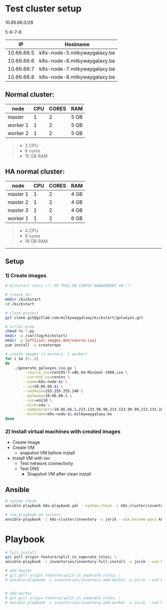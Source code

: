 # Test cluster setup

10.66.66.0/28

5-6-7-8

| IP | Hostname |
| --- | --- |
| 10.66.66.5 | k8s-node-5.milkywaygalaxy.be |
| 10.66.66.6 | k8s-node-6.milkywaygalaxy.be |
| 10.66.66.7 | k8s-node-7.milkywaygalaxy.be |
| 10.66.66.8 | k8s-node-8.milkywaygalaxy.be |


## Normal cluster:

| node | CPU | CORES | RAM |
| --- | --- | --- | --- |
| master | 1 | 2 | 5 GB |
| worker 1 | 1 | 2 | 5 GB |
| worker 2 | 1 | 2 | 5 GB |

> - 3 CPU
> - 6 cores
> - 15 GB RAM


## HA normal cluster:

| node | CPU | CORES | RAM |
| --- | --- | --- | --- |
| master 1 | 1 | 2 | 4 GB |
| master 2 | 1 | 2 | 4 GB |
| master 3 | 1 | 2 | 4 GB |
| worker 1 | 1 | 2 | 6 GB |

> - 4 CPU
> - 8 cores
> - 18 GB RAM

--- 

## Setup

### 1) Create images

```sh
# Kickstart story !!! DO THIS ON CENTOS MANAGEMENT VM !!!

# create dir
mkdir /kickstart
cd /kickstart

# clone project
git clone git@gitlab.com:milkywaygalaxy/kickstart/galaxyos.git

# script prep
chmod +x *.py
mkdir -p /var/log/kickstart/
mkdir -p {official-images,mnt/source-iso}
yum install -y createrepo

# create images (3 masters, 1 worker)
for i in {5..8}
do
    ./generate_galaxyos_iso.py \
        --source_iso=CentOS-7-x86_64-Minimal-1908.iso \
        --current_os=centos \
        --name=k8s-node-$i \
        --ip=10.66.66.$i \
        --netmask=255.255.255.240 \
        --gateway=10.66.66.1 \
        --nic=ens18 \
        --disk=sda \
        --nameservers=10.66.66.1,213.133.98.98,213.133.99.99,213.133.100.100 \
        --hostname=k8s-node-$i.milkywaygalaxy.be
done
```

### 2) Install virtual machines with created images

- Create image
- Create VM
  - snapshot VM before install
- Install VM with iso
  - Test network connectivity
  - Test DNS
    - Snapshot VM after clean install

## Ansible

```sh
# syntax check
ansible-playbook k8s-playbook.yml --syntax-check -i k8s-cluster/inventory

# run playbook on servers
ansible-playbook -i k8s-cluster/inventory -u jorik --ask-become-pass k8s-playbook.yml 
```


# Playbook

```sh
# full install
git pull origin feature/split_in_seperate_roles; \
ansible-playbook -i inventories/inventory-full-install -u jorik --ask-become-pass playbooks/k8s-all.yml

# add master
# git pull origin feature/split_in_seperate_roles; \
# ansible-playbook -i inventories/inventory-add-master -u jorik --ask-become-pass k8s-playbook.yml


# add worker
# git pull origin feature/split_in_seperate_roles; \
# ansible-playbook -i inventories/inventory-add-worker -u jorik --ask-become-pass k8s-playbook.yml

```